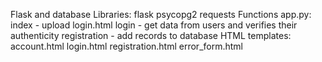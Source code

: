 Flask and database
Libraries:
flask
psycopg2
requests
Functions app.py:
index - upload login.html
login - get data from users and verifies their authenticity
registration - add records to database
HTML templates:
account.html
login.html
registration.html
error_form.html
